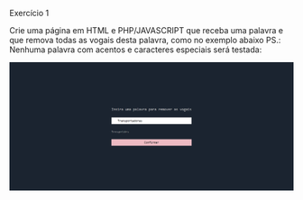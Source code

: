 Exercício 1

Crie uma página em HTML e PHP/JAVASCRIPT que receba uma
palavra e que remova todas as vogais desta palavra, como no
exemplo abaixo
PS.: Nenhuma palavra com acentos e caracteres especiais será
testada:


[![Preview][project-screenshot]][project-link]




<!-- MD Links & Images -->

[project-screenshot]: ./public/preview.png
[project-link]: https://xx.vercel.app/
